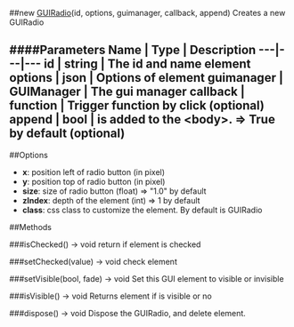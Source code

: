 ##new [GUIRadio](#)(id, options, guimanager, callback, append)
Creates a new GUIRadio

####Parameters
Name | Type | Description
---|---|---
**id** | string | The id and name element
**options** | json | Options of element
**guimanager** | GUIManager | The gui manager
**callback** | function | Trigger function by click (optional)
**append** | bool | is added to the &lt;body&gt;. =&gt; True by default (optional)
---

##Options

* **x**: position left of radio button (in pixel)
* **y**: position top of radio button (in pixel)
* **size**: size of radio button (float) =&gt; "1.0" by default
* **zIndex**: depth of the element (int) =&gt; 1 by default
* **class**: css class to customize the element. By default is GUIRadio

##Methods

###isChecked() → void
return if element is checked

###setChecked(value) → void
check element

###setVisible(bool, fade) → void
Set this GUI element to visible or invisible

###isVisible() → void
Returns element if is visible or no

###dispose() → void
Dispose the GUIRadio, and delete element.
